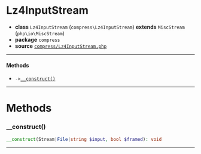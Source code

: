 # Lz4InputStream

- **class** `Lz4InputStream` (`compress\Lz4InputStream`) **extends** `MiscStream` (`php\io\MiscStream`)
- **package** `compress`
- **source** [`compress/Lz4InputStream.php`](./src/main/resources/JPHP-INF/sdk/compress/Lz4InputStream.php)


---

#### Methods

- `->`[`__construct()`](#method-__construct)

---
# Methods

<a name="method-__construct"></a>

### __construct()
```php
__construct(Stream|File|string $input, bool $framed): void
```

---
